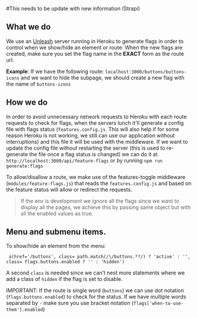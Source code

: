 #This needs to be update with new information (Strapi)
## What we do
We use an [Unleash](https://unleash-eos.herokuapp.com/) server running in Heroku to generate flags in order to control when we show/hide an element or route. 
When the new flags are created, make sure you set the flag name in the **EXACT** form as the route url.

**Example**: If we have the following route: `localhost:3000/buttons/buttons-icons` and we want to hide the subpage, we should create a new flag with the name of `buttons-icons`

## How we do
In order to avoid unnecessary network requests to Heroku with each route requests to check for flags, when the servers lunch it'll generate a config file with flags status (`features.config.js`. This will also help if for some reason Heroku is not working, we still can use our application without interruptions) and this file it will be used with the middleware. If we want to update the config file without restarting the server (this is used to re-generate the file once a flag status is changed) we can do it at `http://localhost:3000/api/feature-flags` or by running `npm run generate:flags `
 
To allow/disallow a route, we make use of the features-toggle middleware (`modules/feature-flags.js`) that reads the `features.config.js` and based on the feature status will allow or redirect the requests.  
>  If the env is development we ignore all the flags since we want to display all the pages, we achieve this by passing same object but with all the enabled values as true.

## Menu and submenu items.
To show/hide an element from the menu:
```
 a(href='/buttons', class= path.match(/\/buttons.*?/) ? 'active' : '', class= flags.buttons.enabled ? '' : 'hidden')
```

A second `class` is needed since we can't nest more statements where we add a class of `hidden` if the flag is set to disable.

IMPORTANT: If the route is single word (`buttons`) we can use dot notation (`flags.buttons.enabled`) to check for the status. If we have multiple words separated by `-` make sure you use bracket notation (`flags['when-to-use-them'].enabled`)

